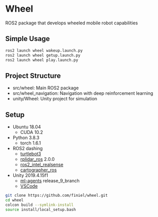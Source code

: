 # Wheel
ROS2 package that develops wheeled mobile robot capabilities


## Simple Usage
``` bash
ros2 launch wheel wakeup.launch.py
ros2 launch wheel getup.launch.py
ros2 launch wheel play.launch.py
```


## Project Structure
- src/wheel: Main ROS2 package
- src/wheel_navigation: Navigation with deep reinforcement learning
- unity/Wheel: Unity project for simulation


## Setup
- Ubuntu 18.04
    - CUDA 10.2
- Python 3.8.3
    - torch 1.6.1
- ROS2 dashing
    - [turtlebot3](https://emanual.robotis.com/docs/en/platform/turtlebot3/ros2_setup/)
    - [rplidar_ros](https://github.com/allenh1/rplidar_ros.git) 2.0.0
    - [ros2_intel_realsense](https://github.com/intel/ros2_intel_realsense)
    - [cartographer_ros](https://google-cartographer-ros.readthedocs.io/en/latest/compilation.html#building-installation)
- Unity 2019.4.15f1
    - [ml-agents](https://github.com/Unity-Technologies/ml-agents.git) release_9_branch
    - [VSCode](https://assetstore.unity.com/packages/tools/utilities/vscode-45320?locale=ko-KR)

``` bash
git clone https://github.com/finiel/wheel.git
cd wheel
colcon build --symlink-install
source install/local_setup.bash
```
